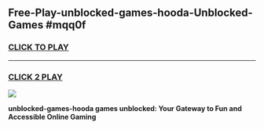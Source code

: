 
## Free-Play-unblocked-games-hooda-Unblocked-Games #mqq0f
<h3>
<a href="https://news.freeplayer.one?title=unblocked-games-hooda&ref=8M">CLICK TO PLAY</a></h3>
<hr>

<h3>
<a href="https://news.freeplayer.one?title=unblocked-games-hooda&ref=8M">CLICK 2 PLAY</a>
  
</h3>

<a href="https://news.freeplayer.one?title=unblocked-games-hooda&ref=8M"><img src="https://clearcache.store/games.png"></a>


**unblocked-games-hooda games unblocked: Your Gateway to Fun and Accessible Online Gaming**

